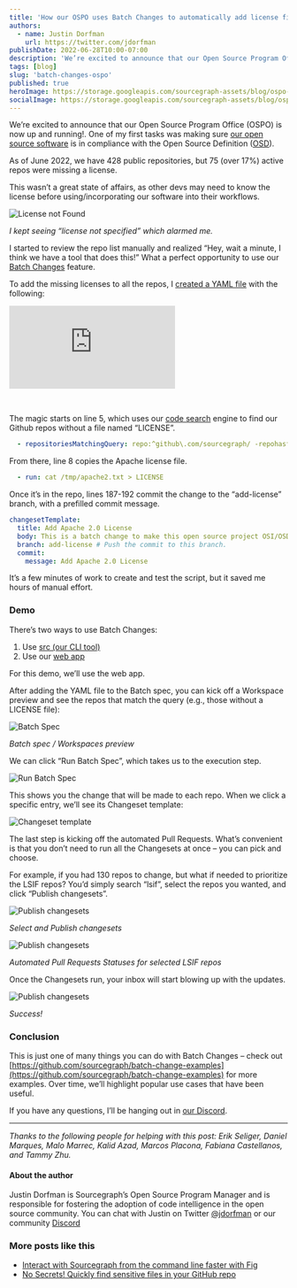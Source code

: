 ```yaml
---
title: 'How our OSPO uses Batch Changes to automatically add license files'
authors:
  - name: Justin Dorfman
    url: https://twitter.com/jdorfman
publishDate: 2022-06-28T10:00-07:00
description: 'We’re excited to announce that our Open Source Program Office (OSPO) is now up and running!. One of my first tasks was making sure our open source software is in compliance with the Open Source Definition (OSD).'
tags: [blog]
slug: 'batch-changes-ospo'
published: true
heroImage: https://storage.googleapis.com/sourcegraph-assets/blog/ospo-batch-changes-hero_social.png
socialImage: https://storage.googleapis.com/sourcegraph-assets/blog/ospo-batch-changes-hero_social.png
---
```


We’re excited to announce that our Open Source Program Office (OSPO) is now up and running!. One of my first tasks was making sure [our open source software](https://sourcegraph.com/notebooks/Tm90ZWJvb2s6MTI2OQ==) is in compliance with the Open Source Definition ([OSD](https://opensource.org/osd)).

As of June 2022, we have 428 public repositories, but 75 (over 17%) active repos were missing a license.

This wasn’t a great state of affairs, as other devs may need to know the license before using/incorporating our software into their workflows.

![License not Found](https://storage.googleapis.com/sourcegraph-assets/blog/ospo-batch-changes-image1a.jpg)

<p class="text-center">
    <i>I kept seeing “license not specified” which alarmed me.</i>
</p>

I started to review the repo list manually and realized “Hey, wait a minute, I think we have a tool that does this!” What a perfect opportunity to use our [Batch Changes](https://sourcegraph.com/batch-changes) feature.

To add the missing licenses to all the repos, I [created a YAML file](https://sourcegraph.com/notebooks/Tm90ZWJvb2s6MTIxOQ==) with the following:

<div className="container">
  <div style={{padding:'56.25% 0 0 0', position:'relative'}}>
    <iframe src="https://sourcegraph.com/embed/notebooks/Tm90ZWJvb2s6MTIxOQ==" style={{position:'absolute',top:0,left:0,width:'100%',height:'100%'}} frameBorder="0" webkitallowfullscreen="" mozallowfullscreen="" allowFullScreen=""></iframe>
  </div>
</div>

<p>&nbsp;</p>

The magic starts on line 5, which uses our [code search](https://sourcegraph.com/search) engine to find our Github repos without a file named “LICENSE”.

```yaml
  - repositoriesMatchingQuery: repo:^github\.com/sourcegraph/ -repohasfile:^LICENSE
```

From there, line 8 copies the Apache license file.

```yaml
  - run: cat /tmp/apache2.txt > LICENSE
```

Once it’s in the repo, lines 187-192 commit the change to the “add-license” branch, with a prefilled commit message.

```yaml
changesetTemplate:
  title: Add Apache 2.0 License
  body: This is a batch change to make this open source project OSI/OSD compliant.
  branch: add-license # Push the commit to this branch.
  commit:
    message: Add Apache 2.0 License
```

It’s a few minutes of work to create and test the script, but it saved me hours of manual effort.

### Demo

There’s two ways to use Batch Changes:

1. Use [src (our CLI tool)](https://sourcegraph.com/github.com/sourcegraph/src-cli)
2. Use our [web app](https://docs.sourcegraph.com/batch_changes/explanations/introduction_to_batch_changes)

For this demo, we’ll use the web app.

After adding the YAML file to the Batch spec, you can kick off a Workspace preview and see the repos that match the query (e.g., those without a LICENSE file):

![Batch Spec](https://storage.googleapis.com/sourcegraph-assets/blog/ospo-batch-changes-image2.gif)

<p class="text-center">
    <i>Batch spec / Workspaces preview</i>
</p>

We can click “Run Batch Spec”, which takes us to the execution step.

![Run Batch Spec](https://storage.googleapis.com/sourcegraph-assets/blog/ospo-batch-changes-image3.jpg)

This shows you the change that will be made to each repo. When we click a specific entry, we’ll see its Changeset template:

![Changeset template](https://storage.googleapis.com/sourcegraph-assets/blog/ospo-batch-changes-image4.jpg)

The last step is kicking off the automated Pull Requests. What’s convenient is that you don’t need to run all the Changesets at once – you can pick and choose.

For example, if you had 130 repos to change, but what if needed to prioritize the LSIF repos? You’d simply search “lsif”, select the repos you wanted, and click “Publish changesets”.

![Publish changesets](https://storage.googleapis.com/sourcegraph-assets/blog/ospo-batch-changes-image5.jpg)

<p class="text-center">
    <i>Select and Publish changesets</i>
</p>

![Publish changesets](https://storage.googleapis.com/sourcegraph-assets/blog/ospo-batch-changes-image6.jpg)

<p class="text-center">
    <i>Automated Pull Requests Statuses for selected LSIF repos</i>
</p>

Once the Changesets run, your inbox will start blowing up with the updates.

![Publish changesets](https://storage.googleapis.com/sourcegraph-assets/blog/ospo-batch-changes-image7.jpg)

<p class="text-center">
    <i>Success!</i>
</p>

### Conclusion

This is just one of many things you can do with Batch Changes – check out [https://github.com/sourcegraph/batch-change-examples](https://github.com/sourcegraph/batch-change-examples) for more examples. Over time, we’ll highlight popular use cases that have been useful.

If you have any questions, I’ll be hanging out in [our Discord](https://discord.gg/rDPqBejz93).

---

_Thanks to the following people for helping with this post: Erik Seliger, Daniel Marques, Malo Marrec, Kalid Azad, Marcos Placona, Fabiana Castellanos, and Tammy Zhu._

#### About the author

Justin Dorfman is Sourcegraph’s Open Source Program Manager and is responsible for
fostering the adoption of code intelligence in the open source community. You can chat with Justin on Twitter [@jdorfman](https://twitter.com/jdorfman) or our community [Discord](https://discord.com/invite/vqsBW8m5Y8)

### More posts like this

- [Interact with Sourcegraph from the command line faster with Fig](https://about.sourcegraph.com/blog/why-fig-autocomplete-is-awesome)
- [No Secrets! Quickly find sensitive files in your GitHub repo](https://about.sourcegraph.com/blog/no-more-secrets)

<iframe height="0" frameborder="0">
    <img referrerpolicy="no-referrer-when-downgrade" src="https://static.scarf.sh/a.png?x-pxid=a18bf656-9e70-4ab1-b2a5-1440b6646e1f" />
</iframe>